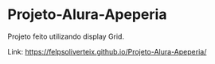 # Projeto-Alura-Apeperia

Projeto feito utilizando display Grid.

Link: https://felpsoliverteix.github.io/Projeto-Alura-Apeperia/
